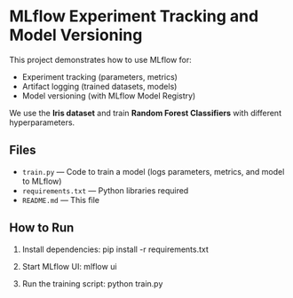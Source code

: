 # MLflow Experiment Tracking and Model Versioning

This project demonstrates how to use MLflow for:

- Experiment tracking (parameters, metrics)
- Artifact logging (trained datasets, models)
- Model versioning (with MLflow Model Registry)

We use the **Iris dataset** and train **Random Forest Classifiers** with different hyperparameters.

## Files

- `train.py` — Code to train a model (logs parameters, metrics, and model to MLflow)
- `requirements.txt` — Python libraries required
- `README.md` — This file

## How to Run

1. Install dependencies:
pip install -r requirements.txt

2. Start MLflow UI:
mlflow ui

3. Run the training script:
python train.py
